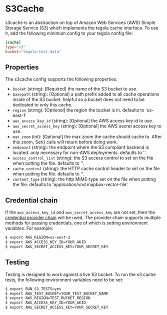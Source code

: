 # S3Cache

s3cache is an abstraction on top of Amazon Web Services (AWS) Simple Storage Service (S3) which implements the tegola cache interface. To use it, add the following minimum config to your tegola config file:

```toml
[cache]
type="s3"
bucket="tegola-test-data"
```

## Properties
The s3cache config supports the following properties:

- `bucket` (string): [Required] the name of the S3 bucket to use.
- `basepath` (string): [Optional] a path prefix added to all cache operations inside of the S3 bucket. helpful so a bucket does not need to be dedicated to only this cache.
- `region` (string): [Optional] the region the bucket is in. defaults to 'us-east-1'
- `aws_access_key_id` (string): [Optional] the AWS access key id to use.
- `aws_secret_access_key` (string): [Optional] the AWS secret access key to use.
- `max_zoom` (int): [Optional] the max zoom the cache should cache to. After this zoom, Set() calls will return before doing work.
- `endpoint` (string): the endpoint where the S3 compliant backend is located. only necessary for non-AWS deployments. defaults to ''.
- `access_control_list` (string): the S3 access control to set on the file when putting the file. defaults to ''.
- `cache_control` (string): the HTTP cache control header to set on the file when putting the file. defaults to ''.
- `content_type` (string): the http MIME-type set on the file when putting the file. defaults to 'application/vnd.mapbox-vector-tile'.


## Credential chain
If the `aws_access_key_id` and `aws_secret_access_key` are not set, then the [credential provider chain](http://docs.aws.amazon.com/sdk-for-go/v1/developer-guide/configuring-sdk.html) will be used. The provider chain supports multiple methods for passing credentials, one of which is setting environment variables. For example:

```bash
$ export AWS_REGION=us-west-2
$ export AWS_ACCESS_KEY_ID=YOUR_AKID
$ export AWS_SECRET_ACCESS_KEY=YOUR_SECRET_KEY
```

## Testing
Testing is designed to work against a live S3 bucket. To run the s3 cache tests, the following environment variables need to be set:

```bash
$ export RUN_S3_TESTS=yes
$ export AWS_TEST_BUCKET=YOUR_TEST_BUCKET_NAME
$ export AWS_REGION=TEST_BUCKET_REGION
$ export AWS_ACCESS_KEY_ID=YOUR_AKID
$ export AWS_SECRET_ACCESS_KEY=YOUR_SECRET_KEY
```
